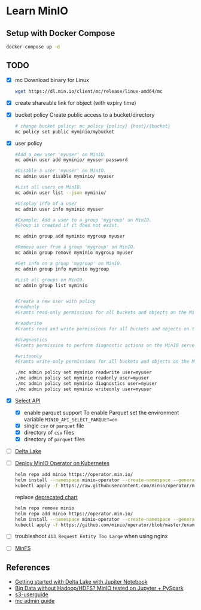 # Learn MinIO

## Setup with Docker Compose

```sh
docker-compose up -d
```

## TODO

- [x] mc
  Download binary for Linux

  ```sh
  wget https://dl.min.io/client/mc/release/linux-amd64/mc
  ```

- [x] create shareable link for object (with expiry time)
- [x] bucket policy
  Create public access to a bucket/directory

  ```sh
  # change bucket policy: mc policy {policy} {host}/{bucket}
  mc policy set public myminio/mybucket
  ```

- [x] user policy

  ```sh
  #Add a new user 'myuser' on MinIO.
  mc admin user add myminio/ myuser password

  #Disable a user 'myuser' on MinIO.
  mc admin user disable myminio/ myuser

  #List all users on MinIO.
  mc admin user list --json myminio/

  #Display info of a user
  mc admin user info myminio myuser

  #Example: Add a user to a group 'mygroup' on MinIO.
  #Group is created if it does not exist.

  mc admin group add myminio mygroup myuser

  #Remove user from a group 'mygroup' on MinIO.
  mc admin group remove myminio mygroup myuser

  #Get info on a group 'mygroup' on MinIO.
  mc admin group info myminio mygroup

  #List all groups on MinIO.
  mc admin group list myminio


  #Create a new user with policy
  #readonly
  #Grants read-only permissions for all buckets and objects on the MinIO server.

  #readwrite
  #Grants read and write permissions for all buckets and objects on the MinnIO server.

  #diagnostics
  #Grants permission to perform diagnostic actions on the MinIO server.

  #writeonly
  #Grants write-only permissions for all buckets and objects on the MinIO server.

  ./mc admin policy set myminio readwrite user=myuser
  ./mc admin policy set myminio readonly user=myuser
  ./mc admin policy set myminio diagnostics user=myuser
  ./mc admin policy set myminio writeonly user=myuser
  ```

- [x] [Select API](https://docs.min.io/docs/minio-select-api-quickstart-guide.html)
  - [x] enable parquet support
    To enable Parquet set the environment variable `MINIO_API_SELECT_PARQUET=on`
  - [x] single `csv` or `parquet` file
  - [x] directory of `csv` files
  - [x] directory of `parquet` files
- [ ] [Delta Lake](https://docs.delta.io/latest/quick-start.html)
- [ ] [Deploy MinIO Operator on Kubernetes](https://github.com/minio/operator)

  ```sh
  helm repo add minio https://operator.min.io/
  helm install --namespace minio-operator --create-namespace --generate-name minio/minio-operator
  kubectl apply -f https://raw.githubusercontent.com/minio/operator/master/examples/tenant.yaml
  ```

  replace [deprecated chart](https://github.com/minio/charts)

  ```sh
  helm repo remove minio
  helm repo add minio https://operator.min.io/
  helm install --namespace minio-operator --create-namespace --generate-name minio/minio-operator
  kubectl apply -f https://github.com/minio/operator/blob/master/examples/tenant.yaml
  ```
  
- [ ] troubleshoot `413 Request Entity Too Large` when using nginx
- [ ] [MinFS](https://github.com/minio/minfs)

## References

- [Getting started with Delta Lake with Jupiter Notebook](https://laptrinhx.com/getting-started-with-delta-lake-with-jupiter-notebook-3085750171/)
- [Big Data without Hadoop/HDFS? MinIO tested on Jupyter + PySpark](https://python.plainenglish.io/big-data-without-hadoop-hdfs-minio-tested-on-jupter-pyspark-7b89a249ec94)
- [s3-userguide](https://docs.aws.amazon.com/AmazonS3/latest/userguide/s3-userguide.pdf)
- [mc admin guide](https://docs.min.io/docs/minio-admin-complete-guide.html#user)
